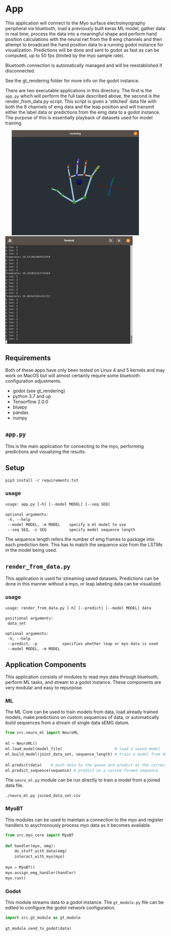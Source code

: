 # App
This application will connect to the Myo surface electromyography peripheral via bluetooth, load a previously built keras ML model,
gather data in real time, process the data into a meaningful shape and perform hand position calculations with the neural net from the 8 emg channels and then attempt to broadcast the hand position data to a running godot instance for visualization.
Predictions will be done and sent to godot as fast as can be computed, up to 50 fps (limited by the myo sample rate).

Bluetooth connection is automatically managed and will be reestablished if disconnected.

See the gt_rendering folder for more info on the godot instance.

There are two executable applications in this directory. The first is the `app.py` which will perform the full task described above, the second is the render_from_data.py script. This script is given a 'stitched' data file with both the 8 channels of emg data and the leap position and will transmit either the label data or predictions from the emg data to a godot instance. The purpose of this is essentially playback of datasets used for model training.

<p float="left">
  <img src="img/hand.png" width="400" hspace="20" />
  <img src="img/screen.png" width="400" />
</p>

## Requirements
Both of these apps have only been tested on Linux 4 and 5 kernels and may work on MacOS but will almost certainly require some bluetooth configuration adjustments.

* godot (see gt_rendering)
* python 3.7 and up
* Tensorflow 2.0.0
* bluepy
* pandas
* numpy

## `app.py`
This is the main application for connecting to the myo, performing predictions and visualizing the results.

## Setup
`pip3 install -r requirements.txt`

### usage
```
usage: app.py [-h] [--model MODEL] [--seq SEQ]

optional arguments:
 -h, --help
 --model MODEL, -m MODEL    specify a ml model to use
 --seq SEQ, -s SEQ          specify model sequence length
 ```

 The sequence length refers the number of emg frames to package into each prediction item. This has to match the sequence size from the LSTMs in the model being used.

## `render_from_data.py`
This application is used for streaming saved datasets. Predictions can be done in this manner without a myo, or leap labeling data can be visualized.

### usage
```
usage: render_from_data.py [-h] [--predict] [--model MODEL] data

positional arguments:
 data_set

optional arguments:
 -h, --help
 --predict, -p           specifies whether leap or myo data is used
 --model MODEL, -m MODEL
 ```

## Application Components
This application consists of modules to read myo data through bluetooth, perform ML tasks, and stream to a godot instance. These components are very modular and easy to repurpose.

### ML
The ML Core can be used to train models from data, load already trained models, make predictions on custom sequences of data, or automatically build sequences from a stream of single data sEMG datum.
```python
from src.neuro_ml import NeuroML

ml = NeuroML()
ml.load_model(model_file)  						# load a saved model
ml.build_model(joint_data_set, sequence_length) # train a model from data

ml.predict(data)	# push data to the queue and predict at the correct sequence lengths
ml.predict_sequence(sequence) # predict on a custom formed sequence
```

The `neuro_ml.py` module can be run directly to train a model from a joined data file.

`./neuro_ml.py joined_data_set.csv`

### MyoBT
This modules can be used to maintain a connection to the myo and register handlers to asychronously process myo data as it becomes available.

```python
from src.myo_core import MyoBT

def handler(myo, emg):
	do_stuff_with_data(emg)
	interact_with_myo(myo)

myo = MyoBT()
myo.assign_emg_handler(handler)
myo.run()
```

### Godot
This module streams data to a godot instance. The `gt_module.py` file can be edited to configure the godot network configuration.

```python
import src.gt_module as gt_module

gt_module.send_to_godot(data)
```
